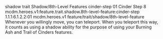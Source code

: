 <ability>
  <metadata>
    <class>shadow</class>
    <feature_type>trait</feature_type>
    <file_dpath>Shadow/8th-Level Features</file_dpath>
    <item_id>cinder-step</item_id>
    <item_index>01</item_index>
    <item_name>Cinder Step</item_name>
    <level>8</level>
    <scc>mcdm.heroes.v1:feature.trait.shadow.8th-level-feature:cinder-step</scc>
    <scdc>1.1.1:6.1.2.2:01</scdc>
    <source>mcdm.heroes.v1</source>
    <type>feature/trait/shadow/8th-level-feature</type>
  </metadata>
  <effects>
    <effect type="mundane">Whenever you willingly move, you can teleport. When you teleport this way, it counts as using a shadow ability for the purpose of using your Burning Ash and Trail of Cinders features.</effect>
  </effects>
</ability>
